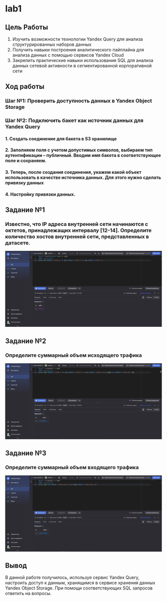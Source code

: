# lab1

## Цель Работы

1.  Изучить возможности технологии Yandex Query для анализа
    структурированных наборов данных
2.  Получить навыки построения аналитического пайплайна для анализа
    данных с помощью сервисов Yandex Cloud
3.  Закрепить практические навыки использования SQL для анализа данных
    сетевой активности в сегментированной корпоративной сети

## Ход работы

### Шаг №1: Проверить доступность данных в Yandex Object Storage

### Шаг №2: Подключить бакет как источник данных для Yandex Query

#### 1. Создать соединение для бакета в S3 хранилище

#### 2. Заполняем поля с учетом допустимых символов, выбираем тип аутентификации – публичный. Вводим имя бакета в соответствующее поле и сохраняем.

#### 3. Теперь, после создания соединения, укажем какой объект использовать в качестве источника данных. Для этого нужно сделать привязку данных

#### 4. Настройку привязки данных.

## Задание №1

### Известно, что IP адреса внутренней сети начинаются с октетов, принадлежащих интервалу \[12-14\]. Определите количество хостов внутренней сети, представленных в датасете.

![](./1.png)

## Задание №2

### Определите суммарный объем исходящего трафика

![](./2.png)

## Задание №3

### Определите суммарный объем входящего трафика

![](./3.png)

## Вывод

В данной работе получилось, используя сервис Yandex Query, настроить
доступ к данным, хранящимся в сервисе хранения данных Yandex Object
Storage. При помощи соответствующих SQL запросов ответить на вопросы.
